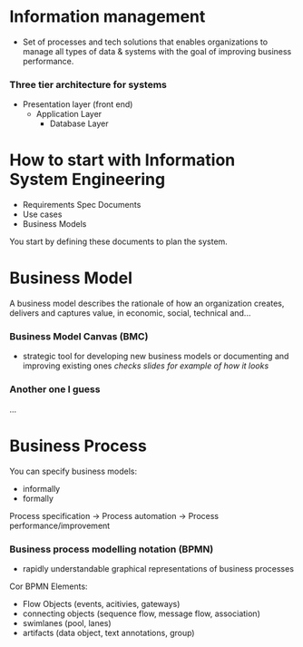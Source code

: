 
# Information management

- Set of processes and tech solutions that enables organizations to manage all types of data & systems with the goal of improving business performance.

### Three tier architecture for systems

- Presentation layer (front end)
	- Application Layer
		- Database Layer


# How to start with Information System Engineering

- Requirements Spec Documents
- Use cases
- Business Models

You start by defining these documents to plan the system.

# Business Model

A business model describes the rationale of how an organization creates, delivers and captures value, in economic, social, technical and...

### Business Model Canvas (BMC)

- strategic tool for developing new business models or documenting and improving existing ones
*checks slides for example of how it looks*


### Another one I guess

...

# Business Process

You can specify business models:
- informally
- formally

Process specification -> Process automation -> Process performance/improvement

### Business process modelling notation (BPMN)

- rapidly understandable graphical representations of business processes

Cor BPMN Elements:
- Flow Objects (events, acitivies, gateways)
- connecting objects (sequence flow, message flow, association)
- swimlanes (pool, lanes)
- artifacts (data object, text annotations, group)





